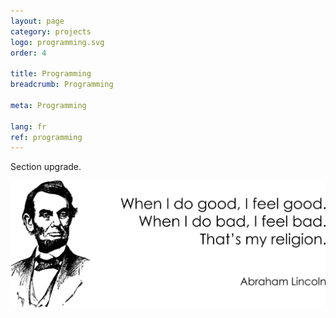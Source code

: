```yaml
---
layout: page
category: projects
logo: programming.svg
order: 4

title: Programming
breadcrumb: Programming

meta: Programming

lang: fr
ref: programming
---
```


Section upgrade.  

<a data-fancybox="gallery" href="/img/about_the_virus/Lincoln.png"><img src="/img/about_the_virus/Lincoln.png" alt=""></a>
